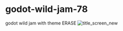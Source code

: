 # godot-wild-jam-78
godot wild jam with theme ERASE
![title_screen_new](https://github.com/user-attachments/assets/43a9fcfc-5aa1-4934-a55b-d6fcf67d6ca7)
